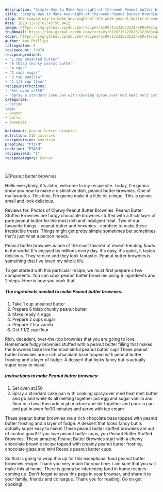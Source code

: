 ```yaml
---
description: "Simple Way to Make Any-night-of-the-week Peanut butter brownies"
title: "Simple Way to Make Any-night-of-the-week Peanut butter brownies"
slug: 862-simple-way-to-make-any-night-of-the-week-peanut-butter-brownies
date: 2020-12-02T02:43:50.941Z
image: https://img-global.cpcdn.com/recipes/6199713222623232/680x482cq70/peanut-butter-brownies-recipe-main-photo.jpg
thumbnail: https://img-global.cpcdn.com/recipes/6199713222623232/680x482cq70/peanut-butter-brownies-recipe-main-photo.jpg
cover: https://img-global.cpcdn.com/recipes/6199713222623232/680x482cq70/peanut-butter-brownies-recipe-main-photo.jpg
author: Amy Phillips
ratingvalue: 5
reviewcount: 39074
recipeingredient:
- "1 cup unsalted butter"
- "6 tblsp chunky peanut butter"
- "4 eggs"
- "2 cups sugar"
- "2 tsp vanilla"
- "1 1/2 cup flour"
recipeinstructions:
- "Set oven at350"
- "Spray a standard cake pan with cooking spray.over med heat melt butter and pb and while its all melting together put egg and sugar vanilla and flour in a bowl then add in pb mixture and stir together and pour in pan and put in oven for30 minutes and serve with ice cream"
categories:
- Recipe
tags:
- peanut
- butter
- brownies

katakunci: peanut butter brownies 
nutrition: 212 calories
recipecuisine: American
preptime: "PT27M"
cooktime: "PT43M"
recipeyield: "1"
recipecategory: Dinner

---
```



![Peanut butter brownies](https://img-global.cpcdn.com/recipes/6199713222623232/680x482cq70/peanut-butter-brownies-recipe-main-photo.jpg)

Hello everybody, it's John, welcome to my recipe site. Today, I'm gonna show you how to make a distinctive dish, peanut butter brownies. One of my favorites. This time, I'm gonna make it a little bit unique. This is gonna smell and look delicious.

Reviews for: Photos of Chewy Peanut Butter Brownies. Peanut Butter Stuffed Brownies are fudgy chocolate brownies stuffed with a thick layer of pure peanut butter for the most rich and indulgent treat. Two of our favourite things - peanut butter and brownies - combine to make these irresistible treats. Things might get pretty simple sometimes but sometimes that&#39;s just what a person needs.

Peanut butter brownies is one of the most favored of recent trending foods in the world. It's enjoyed by millions every day. It's easy, it's quick, it tastes delicious. They're nice and they look fantastic. Peanut butter brownies is something that I've loved my whole life.


To get started with this particular recipe, we must first prepare a few components. You can cook peanut butter brownies using 6 ingredients and 2 steps. Here is how you cook that.

<!--inarticleads1-->

##### The ingredients needed to make Peanut butter brownies:

1. Take 1 cup unsalted butter
1. Prepare 6 tblsp chunky peanut butter
1. Make ready 4 eggs
1. Prepare 2 cups sugar
1. Prepare 2 tsp vanilla
1. Get 1 1/2 cup flour


Rich, decadent, over-the-top brownies that you are going to love. Homemade fudgy brownies stuffed with a peanut butter filling that makes the brownies taste like the most sinful peanut butter cup! These peanut butter brownies are a rich chocolate base topped with peanut butter frosting and a layer of fudge. A dessert that looks fancy but is actually super easy to make! 

<!--inarticleads2-->

##### Instructions to make Peanut butter brownies:

1. Set oven at350
1. Spray a standard cake pan with cooking spray.over med heat melt butter and pb and while its all melting together put egg and sugar vanilla and flour in a bowl then add in pb mixture and stir together and pour in pan and put in oven for30 minutes and serve with ice cream


These peanut butter brownies are a rich chocolate base topped with peanut butter frosting and a layer of fudge. A dessert that looks fancy but is actually super easy to make! These peanut butter stuffed brownies are out of control good! If you love peanut butter cups, you Peanut Butter Stuffed Brownies. These amazing Peanut Butter Brownies start with a chewy chocolate brownie recipe topped with creamy peanut butter frosting, chocolate glaze and mini Reese&#39;s peanut butter cups. 

So that is going to wrap this up for this exceptional food peanut butter brownies recipe. Thank you very much for your time. I am sure that you will make this at home. There is gonna be interesting food in home recipes coming up. Don't forget to save this page in your browser, and share it to your family, friends and colleague. Thank you for reading. Go on get cooking!
